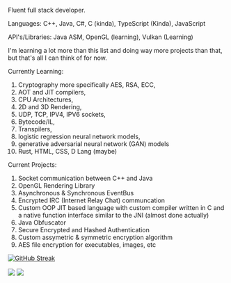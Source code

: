 Fluent full stack developer.

Languages: C++, Java, C#, C (kinda), TypeScript (Kinda), JavaScript

API's/Libraries: Java ASM, OpenGL (learning), Vulkan (Learning)

I'm learning a lot more than this list and doing way more projects than that, but that's all I can think of for now.

Currently Learning:
1. Cryptography more specifically AES, RSA, ECC,
2. AOT and JIT compilers,
3. CPU Architectures,
4. 2D and 3D Rendering,
5. UDP, TCP, IPV4, IPV6 sockets,
6. Bytecode/IL,
7. Transpilers,
8. logistic regression neural network models,
9. generative adversarial neural network (GAN) models
10. Rust, HTML, CSS, D Lang (maybe)

Current Projects:
1. Socket communication between C++ and Java
2. OpenGL Rendering Library
3. Asynchronous & Synchronous EventBus
4. Encrypted IRC (Internet Relay Chat) communcation
5. Custom OOP JIT based language with custom compiler written in C and a native function interface similar to the JNI (almost done actually)
6. Java Obfuscator
7. Secure Encrypted and Hashed Authentication
8. Custom assymetric & symmetric encryption algorithm
9. AES file encryption for executables, images, etc

[![GitHub Streak](https://streak-stats.demolab.com/?user=braydenisagenius)](https://git.io/streak-stats)

<img align="center" src="https://github-readme-stats.vercel.app/api/top-langs/?username=braydenisagenius&count_private=true&theme=bear&langs_count=7"/> 
<img align="center" src="https://github-readme-stats.vercel.app/api?username=braydenisagenius&count_private=true&theme=bear" />  


